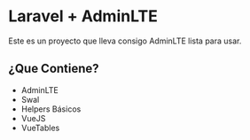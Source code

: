 # Laravel + AdminLTE

Este es un proyecto que lleva consigo AdminLTE lista para usar.

## ¿Que Contiene?

- AdminLTE
- Swal
- Helpers Básicos
- VueJS
- VueTables